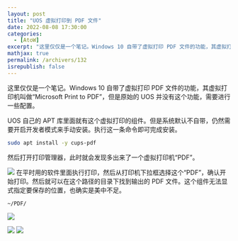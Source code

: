 ```yaml
---
layout: post
title: "UOS 虚拟打印到 PDF 文件"
date: 2022-08-08 17:30:00
categories: 
  - [AtoW]
excerpt: "这里仅仅是一个笔记。Windows 10 自带了虚拟打印 PDF 文件的功能，其虚拟打印机叫做“Microsoft Print to PDF”，但是原始的 UOS 并没有这个功能，需要进行一些配置。"
mathjax: true
permalink: /archivers/132
isrepublish: false
---
```


这里仅仅是一个笔记。Windows 10 自带了虚拟打印 PDF 文件的功能，其虚拟打印机叫做“Microsoft Print to PDF”，但是原始的 UOS 并没有这个功能，需要进行一些配置。

UOS 自己的 APT 库里面就有这个虚拟打印的组件。但是系统默认不自带，仍然需要开启开发者模式来手动安装。执行这一条命令即可完成安装。

```bash
sudo apt install -y cups-pdf
```

然后打开打印管理器，此时就会发现多出来了一个虚拟打印机“PDF”。

![](https://img-blog.csdnimg.cn/fe73bea534c94dea9b7d8931719cdb82.png)
在平时用的软件里面执行打印，然后从打印机下拉框选择这个“PDF”，确认开始打印。然后就可以在这个路径的目录下找到输出的 PDF 文件。这个组件无法显式指定要保存的位置，也确实是美中不足。

```bash
~/PDF/
```

![](https://img-blog.csdnimg.cn/6fb1c2f8637149d2b464fd325324ebb9.png)


![](https://img-blog.csdnimg.cn/45884a71c038415a8c9ff1b6cf3c3886.png)
![](https://img-blog.csdnimg.cn/6787339b131b48648f7fe37d0e93f1c1.png)
